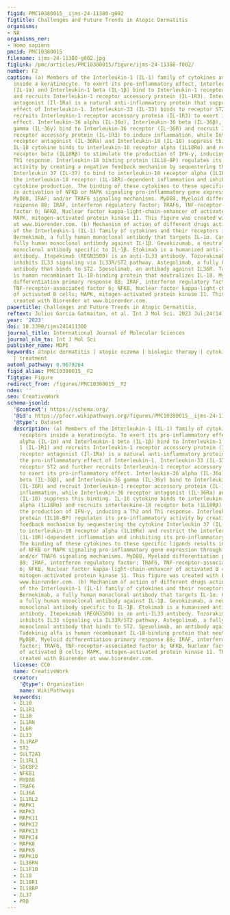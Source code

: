 ```yaml
---
figid: PMC10380015__ijms-24-11380-g002
figtitle: Challenges and Future Trends in Atopic Dermatitis
organisms:
- NA
organisms_ner:
- Homo sapiens
pmcid: PMC10380015
filename: ijms-24-11380-g002.jpg
figlink: /pmc/articles/PMC10380015/figure/ijms-24-11380-f002/
number: F2
caption: (a) Members of the Interleukin-1 (IL-1) family of cytokines and their receptors
  inside a keratinocyte. To exert its pro-inflammatory effect, Interleukin-1 alpha
  (IL-1α) and Interleukin-1 beta (IL-1β) bind to Interleukin-1 receptor type 1 (IL-1R1)
  and recruits Interleukin-1 receptor accessory protein (IL-1R3). Interleukin-1 receptor
  antagonist (Il-1Ra) is a natural anti-inflammatory protein that suppresses the pro-inflammatory
  effect of Interleukin-1. Interleukin-33 (IL-33) binds to receptor ST2 and further
  recruits Interleukin-1 receptor accessory protein (IL-1R3) to exert its pro-inflammatory
  effect. Interleukin-36 alpha (IL-36α), Interleukin-36 beta (IL-36β), and Interleukin-36
  gamma (IL-36γ) bind to Interleukin-36 receptor (IL-36R) and recruit Interleukin-1
  receptor accessory protein (IL-1R3) to induce inflammation, while Interleukin-36
  receptor antagonist (IL-36Ra) and Interleukin-18 (IL-18) suppress this binding.
  IL-18 cytokine binds to interleukin-18 receptor alpha (1L18Rα) and recruits interleukine-18
  receptor beta (1L18Rβ) to stimulate the production of IFN-γ, inducing a Th2 and
  Th1 response. Interleukin-18 binding protein (IL18-BP) regulates its pro-inflammatory
  activity by creating a negative feedback mechanism by sequestering the cytokine
  Interleukin 37 (IL-37) to bind to interleukin-18 receptor alpha (1L18Rα) and restrict
  the interleukin-18 receptor (1L-18R)-dependent inflammation and inhibiting its pro-inflammatory
  cytokine production. The binding of these cytokines to these specific ligands results
  in activation of NFKB or MAPK signaling pro-inflammatory gene expression through
  MyD88, IRAF, and/or TRAF6 signaling mechanisms. MyD88, Myeloid differentiation primary
  response 88; IRAF, interferon regulatory factor; TRAF6, TNF-receptor-associated
  factor 6; NFKB, Nuclear factor kappa-light-chain-enhancer of activated B cells;
  MAPK, mitogen-activated protein kinase 11. This figure was created with Biorender
  at www.biorender.com. (b) Mechanism of action of different drugs acting on the members
  of the Interleukin-1 (IL-1) family of cytokines and their receptors inside a keratinocyte.
  Bermekimab, a fully human monoclonal antibody that targets IL-1α. Canakinumab, a
  fully human monoclonal antibody against IL-1β. Gevokizumab, a neutralizing humanized
  monoclonal antibody specific to IL-1β. Etokimab is a humanized anti-IL-33 monoclonal
  antibody. Itepekimab (REGN3500) is an anti-IL33 antibody. Tozorakimab (MEDI3506)
  inhibits IL33 signaling via IL33R/ST2 pathway. Astegolimab, a fully human IgG2 monoclonal
  antibody that binds to ST2. Spesolimab, an antibody against IL36R. Tadekinig alfa
  is human recombinant IL-18-binding protein that neutralizes IL-18. MyD88, Myeloid
  differentiation primary response 88; IRAF, interferon regulatory factor; TRAF6,
  TNF-receptor-associated factor 6; NFKB, Nuclear factor kappa-light-chain-enhancer
  of activated B cells; MAPK, mitogen-activated protein kinase 11. This figure was
  created with Biorender at www.biorender.com.
papertitle: Challenges and Future Trends in Atopic Dermatitis.
reftext: Julius Garcia Gatmaitan, et al. Int J Mol Sci. 2023 Jul;24(14):11380.
year: '2023'
doi: 10.3390/ijms241411380
journal_title: International Journal of Molecular Sciences
journal_nlm_ta: Int J Mol Sci
publisher_name: MDPI
keywords: atopic dermatitis | atopic eczema | biologic therapy | cytokine signaling
  | treatment
automl_pathway: 0.9679264
figid_alias: PMC10380015__F2
figtype: Figure
redirect_from: /figures/PMC10380015__F2
ndex: ''
seo: CreativeWork
schema-jsonld:
  '@context': https://schema.org/
  '@id': https://pfocr.wikipathways.org/figures/PMC10380015__ijms-24-11380-g002.html
  '@type': Dataset
  description: (a) Members of the Interleukin-1 (IL-1) family of cytokines and their
    receptors inside a keratinocyte. To exert its pro-inflammatory effect, Interleukin-1
    alpha (IL-1α) and Interleukin-1 beta (IL-1β) bind to Interleukin-1 receptor type
    1 (IL-1R1) and recruits Interleukin-1 receptor accessory protein (IL-1R3). Interleukin-1
    receptor antagonist (Il-1Ra) is a natural anti-inflammatory protein that suppresses
    the pro-inflammatory effect of Interleukin-1. Interleukin-33 (IL-33) binds to
    receptor ST2 and further recruits Interleukin-1 receptor accessory protein (IL-1R3)
    to exert its pro-inflammatory effect. Interleukin-36 alpha (IL-36α), Interleukin-36
    beta (IL-36β), and Interleukin-36 gamma (IL-36γ) bind to Interleukin-36 receptor
    (IL-36R) and recruit Interleukin-1 receptor accessory protein (IL-1R3) to induce
    inflammation, while Interleukin-36 receptor antagonist (IL-36Ra) and Interleukin-18
    (IL-18) suppress this binding. IL-18 cytokine binds to interleukin-18 receptor
    alpha (1L18Rα) and recruits interleukine-18 receptor beta (1L18Rβ) to stimulate
    the production of IFN-γ, inducing a Th2 and Th1 response. Interleukin-18 binding
    protein (IL18-BP) regulates its pro-inflammatory activity by creating a negative
    feedback mechanism by sequestering the cytokine Interleukin 37 (IL-37) to bind
    to interleukin-18 receptor alpha (1L18Rα) and restrict the interleukin-18 receptor
    (1L-18R)-dependent inflammation and inhibiting its pro-inflammatory cytokine production.
    The binding of these cytokines to these specific ligands results in activation
    of NFKB or MAPK signaling pro-inflammatory gene expression through MyD88, IRAF,
    and/or TRAF6 signaling mechanisms. MyD88, Myeloid differentiation primary response
    88; IRAF, interferon regulatory factor; TRAF6, TNF-receptor-associated factor
    6; NFKB, Nuclear factor kappa-light-chain-enhancer of activated B cells; MAPK,
    mitogen-activated protein kinase 11. This figure was created with Biorender at
    www.biorender.com. (b) Mechanism of action of different drugs acting on the members
    of the Interleukin-1 (IL-1) family of cytokines and their receptors inside a keratinocyte.
    Bermekimab, a fully human monoclonal antibody that targets IL-1α. Canakinumab,
    a fully human monoclonal antibody against IL-1β. Gevokizumab, a neutralizing humanized
    monoclonal antibody specific to IL-1β. Etokimab is a humanized anti-IL-33 monoclonal
    antibody. Itepekimab (REGN3500) is an anti-IL33 antibody. Tozorakimab (MEDI3506)
    inhibits IL33 signaling via IL33R/ST2 pathway. Astegolimab, a fully human IgG2
    monoclonal antibody that binds to ST2. Spesolimab, an antibody against IL36R.
    Tadekinig alfa is human recombinant IL-18-binding protein that neutralizes IL-18.
    MyD88, Myeloid differentiation primary response 88; IRAF, interferon regulatory
    factor; TRAF6, TNF-receptor-associated factor 6; NFKB, Nuclear factor kappa-light-chain-enhancer
    of activated B cells; MAPK, mitogen-activated protein kinase 11. This figure was
    created with Biorender at www.biorender.com.
  license: CC0
  name: CreativeWork
  creator:
    '@type': Organization
    name: WikiPathways
  keywords:
  - IL10
  - IL1R1
  - IL1B
  - IL1RN
  - IL6R
  - IL33
  - IL1RAP
  - ST2
  - SULT2A1
  - IL1RL1
  - SDCBP2
  - NFKB1
  - MYD88
  - TRAF6
  - IL36A
  - IL1RL2
  - MAPK1
  - MAPK3
  - MAPK11
  - MAPK12
  - MAPK13
  - MAPK14
  - MAPK8
  - MAPK9
  - MAPK10
  - IL36RN
  - IL1F10
  - IL18
  - IL18R1
  - IL18BP
  - IL37
  - PRO
---
```

